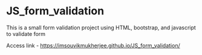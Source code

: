 # JS_form_validation
This is a small form validation project using HTML, bootstrap, and javascript to validate form

Access link - https://imsouvikmukherjee.github.io/JS_form_validation/
